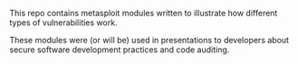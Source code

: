This repo contains metasploit modules written to illustrate how different types of vulnerabilities work.

These modules were (or will be) used in presentations to developers about secure software development practices and code auditing.